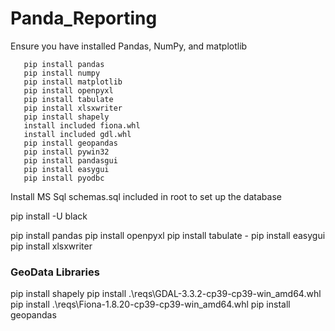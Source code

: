 # Panda_Reporting

Ensure you have installed Pandas, NumPy, and matplotlib

```
   pip install pandas
   pip install numpy
   pip install matplotlib
   pip install openpyxl
   pip install tabulate
   pip install xlsxwriter
   pip install shapely
   install included fiona.whl
   install included gdl.whl
   pip install geopandas
   pip install pywin32
   pip install pandasgui
   pip install easygui
   pip install pyodbc

```

Install MS Sql
schemas.sql included in root to set up the database

pip install -U black

pip install pandas
pip install openpyxl
pip install tabulate -
pip install easygui
pip install xlsxwriter

### GeoData Libraries

pip install shapely
pip install .\reqs\GDAL-3.3.2-cp39-cp39-win_amd64.whl
pip install .\reqs\Fiona-1.8.20-cp39-cp39-win_amd64.whl
pip install geopandas
